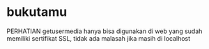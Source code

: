 # bukutamu

PERHATIAN  getusermedia hanya bisa digunakan di web yang sudah memiliki sertifikat SSL, tidak ada malasah jika masih di localhost

